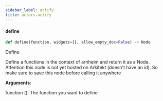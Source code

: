 ```yaml
---
sidebar_label: actify
title: actors.actify
---
```


#### define

```python
def define(function, widgets={}, allow_empty_doc=False) -> Node
```

Define

Define a functions in the context of arnheim and
return it as a Node. Attention this node is not yet
hosted on Arkitekt (doesn&#x27;t have an id). So make sure
to save this node before calling it anywhere

**Arguments**:

  function (): The function you want to define

